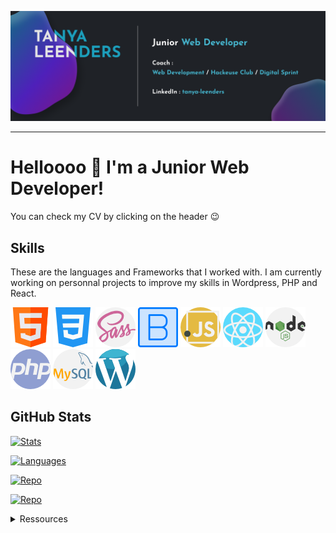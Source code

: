 [![Header](ressources/github-banner.png "Header")](https://tleenders.be/)

---

# Helloooo 👋 I'm a Junior Web Developer!
You can check my CV by clicking on the header &#128521;

## Skills 
These are the languages and Frameworks that I worked with. I am currently working on personnal projects to improve my skills in Wordpress, PHP and React. 

![HTML](ressources/html.png)
![CSS](ressources/css-3.png)
![SCSS](ressources/sass.png)
![Bootstrap](ressources/bootstrap.png)
![JavaScript](ressources/javascript.png)
![React](ressources/react.png)
![nodeJS](ressources/nodejs.png)
![PHP](ressources/php.png)
![MySQL](ressources/mysql.png)
![Wordpress](ressources/wordpress.png)

## GitHub Stats
[![Stats](https://github-readme-stats.vercel.app/api?username=Tanya-Amber-L&show_icons=true&line_height=27&count_private=true&t&hide=prs,issues&hide_title=true&theme=prussian)](https://github.com/Tanya-Amber-L/Tanya-Amber-L)

[![Languages](https://github-readme-stats.vercel.app/api/top-langs/?username=Tanya-Amber-L&layout=compact&card_width=445&hide=hack&theme=prussian)](https://github.com/Tanya-Amber-L/Tanya-Amber-L)

[![Repo](https://github-readme-stats.vercel.app/api/pin/?username=Tanya-Amber-L&repo=Registration-form&theme=prussian)](https://github.com/Tanya-Amber-L/Registration-form)

[![Repo](https://github-readme-stats.vercel.app/api/pin/?username=Tanya-Amber-L&repo=Tic-Tac-Toe&theme=prussian)](https://github.com/Tanya-Amber-L/Tic-Tac-Toe)

<details>
    <summary>Ressources</summary>
    <p>My icons are from https://www.flaticon.com/ and the beautiful SVG in my banner from https://undraw.co/</p>
</details>
